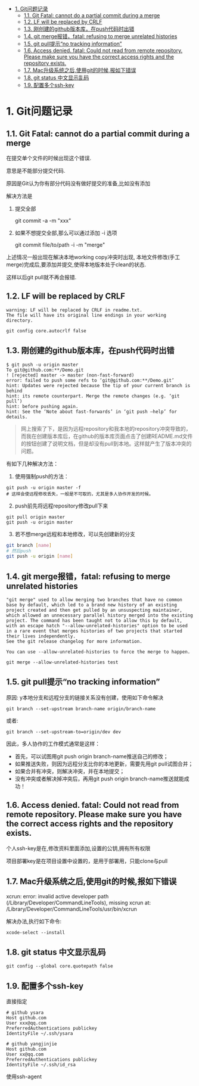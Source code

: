 <!-- TOC -->

- [1. Git问题记录](#1-git%E9%97%AE%E9%A2%98%E8%AE%B0%E5%BD%95)
    - [1.1. Git Fatal: cannot do a partial commit during a merge](#11-git-fatal-cannot-do-a-partial-commit-during-a-merge)
    - [1.2. LF will be replaced by CRLF](#12-lf-will-be-replaced-by-crlf)
    - [1.3. 刚创建的github版本库，在push代码时出错](#13-%E5%88%9A%E5%88%9B%E5%BB%BA%E7%9A%84github%E7%89%88%E6%9C%AC%E5%BA%93%EF%BC%8C%E5%9C%A8push%E4%BB%A3%E7%A0%81%E6%97%B6%E5%87%BA%E9%94%99)
    - [1.4. git merge报错，fatal: refusing to merge unrelated histories](#14-git-merge%E6%8A%A5%E9%94%99%EF%BC%8Cfatal-refusing-to-merge-unrelated-histories)
    - [1.5. git pull提示“no tracking information”](#15-git-pull%E6%8F%90%E7%A4%BA%E2%80%9Cno-tracking-information%E2%80%9D)
    - [1.6. Access denied. fatal: Could not read from remote repository.  Please make sure you have the correct access rights and the repository exists.](#16-access-denied-fatal-could-not-read-from-remote-repository-please-make-sure-you-have-the-correct-access-rights-and-the-repository-exists)
    - [1.7. Mac升级系统之后,使用git的时候,报如下错误](#17-mac%E5%8D%87%E7%BA%A7%E7%B3%BB%E7%BB%9F%E4%B9%8B%E5%90%8E%E4%BD%BF%E7%94%A8git%E7%9A%84%E6%97%B6%E5%80%99%E6%8A%A5%E5%A6%82%E4%B8%8B%E9%94%99%E8%AF%AF)
    - [1.8. git status 中文显示乱码](#18-git-status-%E4%B8%AD%E6%96%87%E6%98%BE%E7%A4%BA%E4%B9%B1%E7%A0%81)
    - [1.9. 配置多个ssh-key](#19-%E9%85%8D%E7%BD%AE%E5%A4%9A%E4%B8%AAssh-key)

<!-- /TOC -->

# 1. Git问题记录

## 1.1. Git Fatal: cannot do a partial commit during a merge

在提交单个文件的时候出现这个错误.

意思是不能部分提交代码.

原因是Git认为你有部分代码没有做好提交的准备,比如没有添加

解决方法是

1. 提交全部

    git commit -a -m "xxx"

2. 如果不想提交全部,那么可以通过添加 -i 选项

    git commit file/to/path -i -m "merge"

上述情况一般出现在解决本地working copy冲突时出现, 本地文件修改(手工merge)完成后,要添加并提交,使得本地版本处于clean的状态.

这样以后git pull就不再会报错.

## 1.2. LF will be replaced by CRLF

```shell
warning: LF will be replaced by CRLF in readme.txt.
The file will have its original line endings in your working directory.

git config core.autocrlf false
```

## 1.3. 刚创建的github版本库，在push代码时出错

```shell
$ git push -u origin master
To git@github.com:**/Demo.git
! [rejected] master -> master (non-fast-forward)
error: failed to push some refs to ‘git@github.com:**/Demo.git’
hint: Updates were rejected because the tip of your current branch is behind
hint: its remote counterpart. Merge the remote changes (e.g. ‘git pull’)
hint: before pushing again.
hint: See the ‘Note about fast-forwards’ in ‘git push –help’ for details.
```

> 网上搜索了下，是因为远程repository和我本地的repository冲突导致的，而我在创建版本库后，在github的版本库页面点击了创建README.md文件的按钮创建了说明文档，但是却没有pull到本地。这样就产生了版本冲突的问题。

有如下几种解决方法：

1. 使用强制push的方法：

```shell
git push -u origin master -f
# 这样会使远程修改丢失，一般是不可取的，尤其是多人协作开发的时候。
```

2. push前先将远程repository修改pull下来

```shell
git pull origin master
git push -u origin master
```

3. 若不想merge远程和本地修改，可以先创建新的分支

```sh
git branch [name]
# 然后push
git push -u origin [name]
```

## 1.4. git merge报错，fatal: refusing to merge unrelated histories

```shell
"git merge" used to allow merging two branches that have no common base by default, which led to a brand new history of an existing project created and then get pulled by an unsuspecting maintainer, which allowed an unnecessary parallel history merged into the existing project. The command has been taught not to allow this by default, with an escape hatch "--allow-unrelated-histories" option to be used in a rare event that merges histories of two projects that started their lives independently.
See the git release changelog for more information.

You can use --allow-unrelated-histories to force the merge to happen.

git merge --allow-unrelated-histories test
```

## 1.5. git pull提示“no tracking information”

原因: y本地分支和远程分支的链接关系没有创建，使用如下命令解决

    git branch --set-upstream branch-name origin/branch-name

或者:

    git branch --set-upstream-to=origin/dev dev

因此，多人协作的工作模式通常是这样：

* 首先，可以试图用git push origin branch-name推送自己的修改；
* 如果推送失败，则因为远程分支比你的本地更新，需要先用git pull试图合并；
* 如果合并有冲突，则解决冲突，并在本地提交；
* 没有冲突或者解决掉冲突后，再用git push origin branch-name推送就能成功！

## 1.6. Access denied. fatal: Could not read from remote repository.  Please make sure you have the correct access rights and the repository exists.

个人ssh-key是在,修改资料里面添加,设置的公钥,拥有所有权限

项目部署key是在项目设置中设置的，是用于部署用，只能clone与pull

## 1.7. Mac升级系统之后,使用git的时候,报如下错误

xcrun: error: invalid active developer path (/Library/Developer/CommandLineTools), missing xcrun at: /Library/Developer/CommandLineTools/usr/bin/xcrun

解决办法,执行如下命令:

    xcode-select --install

## 1.8. git status 中文显示乱码

```shell
git config --global core.quotepath false
```

## 1.9. 配置多个ssh-key

直接指定

```shell
# github ysara
Host github.com
User xxx@qq.com
PreferredAuthentications publickey
IdentityFile ~/.ssh/ysara

# github yangjinjie
Host github.com
User xx@qq.com
PreferredAuthentications publickey
IdentityFile ~/.ssh/id_rsa
```

使用ssh-agent
